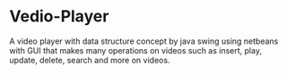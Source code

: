 # Vedio-Player
A video player with data structure concept by java
swing using netbeans with GUI that makes many
operations on videos such as insert, play, update,
delete, search and more on videos.
